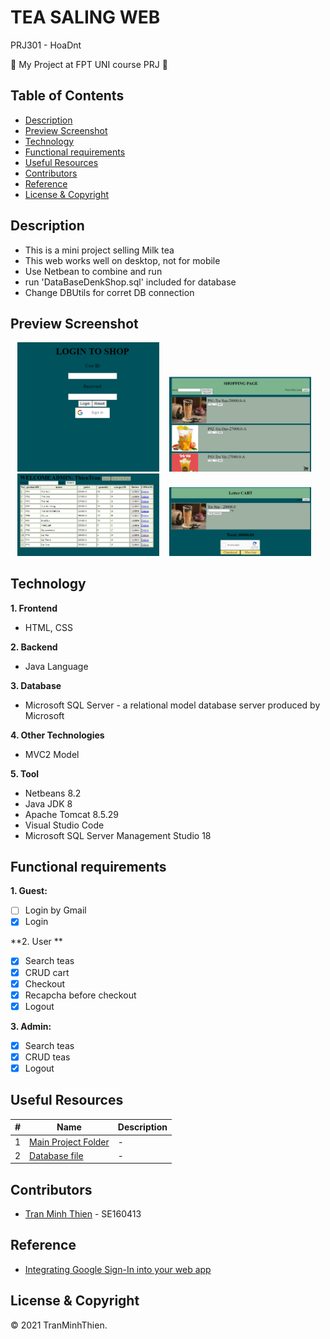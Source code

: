 # TEA SALING WEB
PRJ301 - HoaDnt

:wave: My Project at FPT UNI course PRJ :wave:

## Table of Contents
- [Description](#description)
- [Preview Screenshot](#preview-screenshot)
- [Technology](#technology)
- [Functional requirements](#functional-requirements)
- [Useful Resources](#useful-resources)
- [Contributors](#contributors)
- [Reference](#reference)
- [License & Copyright](#license--copyright)

## Description
- This is a mini project selling Milk tea
- This web works well on desktop, not for mobile
- Use Netbean to combine and run
- run 'DataBaseDenkShop.sql' included for database
- Change DBUtils for corret DB connection

## Preview Screenshot

<div align="center">
  
  <img src="./Picture/1.png" alt="Home 1" width="45%"></img> &nbsp;&nbsp; 
  <img src="./Picture/4.png" alt="Search Page" width="45%"></img> &nbsp;&nbsp; 
  <img src="./Picture/2.png" alt="Admin Post List" width="45%"></img> &nbsp;&nbsp;
  <img src="./Picture/5.png" alt="Checkout" width="45%"></img> &nbsp;&nbsp;
  
</div>
  
## Technology
**1. Frontend**
  - HTML, CSS

**2. Backend**
  - Java Language

**3. Database**
  - Microsoft SQL Server - a relational model database server produced by Microsoft

**4. Other Technologies**
- MVC2 Model

**5. Tool**
  - Netbeans 8.2
  - Java JDK 8
  - Apache Tomcat 8.5.29
  - Visual Studio Code
  - Microsoft SQL Server Management Studio 18

## Functional requirements
**1. Guest:**
- [ ] Login by Gmail
- [x] Login

**2. User **
- [x] Search teas
- [x] CRUD cart
- [x] Checkout
- [x] Recapcha before checkout
- [x] Logout

**3. Admin:**
- [x] Search teas
- [x] CRUD teas
- [x] Logout

## Useful Resources

#| Name | Description
-| ---- | -----------
1| [Main Project Folder](https://github.com/Denkhotieu/Tea-Sale-Web/tree/main/DenkShop1) | -
2| [Database file](https://github.com/Denkhotieu/Tea-Sale-Web/blob/main/DataBaseDenkShop.sql) | -


## Contributors
- [Tran Minh Thien](https://github.com/Denkhotieu) - SE160413 

## Reference

- [Integrating Google Sign-In into your web app]([http://www.kieutrongkhanh.net/2016/08/huong-dan-thuc-hien-chuc-nang-login-vao.html](https://developers.google.com/identity/sign-in/web/sign-in))

## License & Copyright
&copy; 2021 TranMinhThien.
